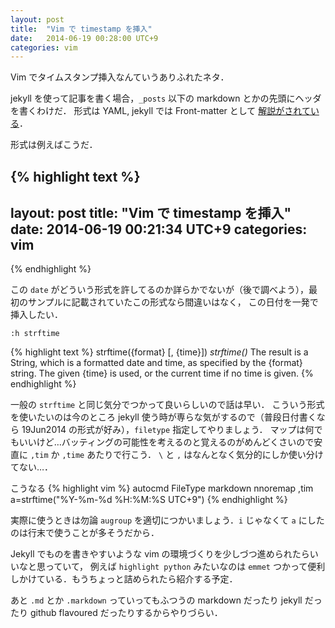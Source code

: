 ```yaml
---
layout: post
title:  "Vim で timestamp を挿入"
date:   2014-06-19 00:28:00 UTC+9
categories: vim
---
```


Vim でタイムスタンプ挿入なんていうありふれたネタ．

jekyll を使って記事を書く場合，`_posts` 以下の markdown とかの先頭にヘッダを書くわけだ．
形式は YAML, jekyll では Front-matter として [解説がされている](http://jekyllrb.com/docs/frontmatter/)．

形式は例えばこうだ．

{% highlight text %}
---
layout: post
title:  "Vim で timestamp を挿入"
date:   2014-06-19 00:21:34 UTC+9
categories: vim
---
{% endhighlight %}

この `date` がどういう形式を許してるのか詳らかでないが（後で調べよう），最初のサンプルに記載されていたこの形式なら間違いはなく，
この日付を一発で挿入したい．

`:h strftime`

{% highlight text %}
strftime({format} [, {time}])        *strftime()*
    The result is a String, which is a formatted date and time, as
    specified by the {format} string.  The given {time} is used,
    or the current time if no time is given.
{% endhighlight %}

一般の `strftime` と同じ気分でつかって良いらしいので話は早い．
こういう形式を使いたいのは今のところ jekyll 使う時が専らな気がするので（普段日付書くなら 19Jun2014 の形式が好み），`filetype` 指定してやりましょう．
マップは何でもいいけど…バッティングの可能性を考えるのと覚えるのがめんどくさいので安直に `,tim` か `,time` あたりで行こう．
`\` と `,` はなんとなく気分的にしか使い分けてない…．

こうなる
{% highlight vim %}
autocmd FileType markdown nnoremap <buffer> ,tim a<C-r>=strftime("%Y-%m-%d %H:%M:%S UTC+9")<CR><Esc>
{% endhighlight %}

実際に使うときは勿論 `augroup` を適切につかいましょう．`i` じゃなくて `a` にしたのは行末で使うことが多そうだから．


Jekyll でものを書きやすいような vim の環境づくりを少しづつ進められたらいいなと思っていて，
例えば `highlight python` みたいなのは `emmet` つかって便利しかけている．もうちょっと詰められたら紹介する予定．

あと `.md` とか `.markdown` っていってもふつうの markdown だったり jekyll だったり github flavoured だったりするからやりづらい．
